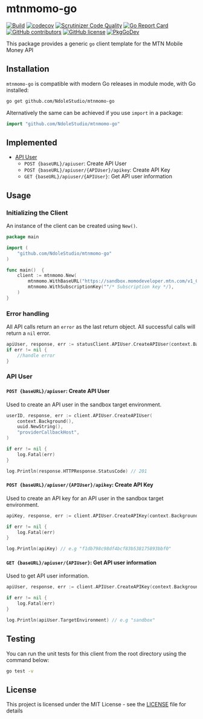 # mtnmomo-go

[![Build](https://github.com/NdoleStudio/mtnmomo-go/actions/workflows/main.yml/badge.svg)](https://github.com/NdoleStudio/mtnmomo-go/actions/workflows/main.yml)
[![codecov](https://codecov.io/gh/NdoleStudio/mtnmomo-go/branch/main/graph/badge.svg)](https://codecov.io/gh/NdoleStudio/mtnmomo-go)
[![Scrutinizer Code Quality](https://scrutinizer-ci.com/g/NdoleStudio/mtnmomo-go/badges/quality-score.png?b=main)](https://scrutinizer-ci.com/g/NdoleStudio/mtnmomo-go/?branch=main)
[![Go Report Card](https://goreportcard.com/badge/github.com/NdoleStudio/mtnmomo-go)](https://goreportcard.com/report/github.com/NdoleStudio/mtnmomo-go)
[![GitHub contributors](https://img.shields.io/github/contributors/NdoleStudio/mtnmomo-go)](https://github.com/NdoleStudio/mtnmomo-go/graphs/contributors)
[![GitHub license](https://img.shields.io/github/license/NdoleStudio/mtnmomo-go?color=brightgreen)](https://github.com/NdoleStudio/mtnmomo-go/blob/master/LICENSE)
[![PkgGoDev](https://pkg.go.dev/badge/github.com/NdoleStudio/mtnmomo-go)](https://pkg.go.dev/github.com/NdoleStudio/mtnmomo-go)


This package provides a generic `go` client template for the MTN Mobile Money API

## Installation

`mtnmomo-go` is compatible with modern Go releases in module mode, with Go installed:

```bash
go get github.com/NdoleStudio/mtnmomo-go
```

Alternatively the same can be achieved if you use `import` in a package:

```go
import "github.com/NdoleStudio/mtnmomo-go"
```


## Implemented

- [API User](#api-user)
    - `POST {baseURL}/apiuser`: Create API User
    - `POST {baseURL}/apiuser/{APIUser}/apikey`: Create API Key
    - `GET {baseURL}/apiuser/{APIUser}`: Get API user information

## Usage

### Initializing the Client

An instance of the client can be created using `New()`.

```go
package main

import (
    "github.com/NdoleStudio/mtnmomo-go"
)

func main()  {
    client := mtnmomo.New(
        mtnmomo.WithBaseURL("https://sandbox.momodeveloper.mtn.com/v1_0"),
        mtnmomo.WithSubscriptionKey(""/* Subscription key */),
    )
}
```

### Error handling

All API calls return an `error` as the last return object. All successful calls will return a `nil` error.

```go
apiUser, response, err := statusClient.APIUser.CreateAPIUser(context.Background())
if err != nil {
    //handle error
}
```

### API User

#### `POST {baseURL}/apiuser`: Create API User

Used to create an API user in the sandbox target environment.

```go
userID, response, err := client.APIUser.CreateAPIUser(
	context.Background(),
	uuid.NewString(),
	"providerCallbackHost",
)

if err != nil {
    log.Fatal(err)
}

log.Println(response.HTTPResponse.StatusCode) // 201
```

#### `POST {baseURL}/apiuser/{APIUser}/apikey`: Create API Key

Used to create an API key for an API user in the sandbox target environment.

```go
apiKey, response, err := client.APIUser.CreateAPIKey(context.Background(), "userID")

if err != nil {
    log.Fatal(err)
}

log.Println(apiKey) // e.g "f1db798c98df4bcf83b538175893bbf0"
```

#### `GET {baseURL}/apiuser/{APIUser}`: Get API user information

Used to get API user information.

```go
apiUser, response, err := client.APIUser.CreateAPIKey(context.Background(), "userID")

if err != nil {
    log.Fatal(err)
}

log.Println(apiUser.TargetEnvironment) // e.g "sandbox"
```


## Testing

You can run the unit tests for this client from the root directory using the command below:

```bash
go test -v
```

## License

This project is licensed under the MIT License - see the [LICENSE](LICENSE) file for details

